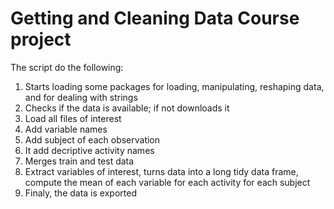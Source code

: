 # Getting and Cleaning Data Course project


The script do the following:

1. Starts loading some packages for loading, manipulating, reshaping data, and for dealing with strings  
2. Checks if the data is available; if not downloads it  
3. Load all files of interest  
4. Add variable names  
5. Add subject of each observation  
6. It add decriptive activity names   
7. Merges train and test data   
8. Extract variables of interest, turns data into a long tidy data frame, compute the mean of each variable for each activity for each subject  
9. Finaly, the data is exported  
